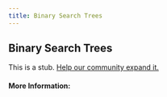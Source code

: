 ```yaml
---
title: Binary Search Trees
---
```


## Binary Search Trees

This is a stub. [Help our community expand it.](https://github.com/freeCodeCamp/guide-articles/tree/master/articles/Computer-Science/Algorithms/Binary-Search-Trees/index.md)

<!-- The article goes here, in GitHub-flavored Markdown. Feel free to add YouTube videos, images, and CodePen/JSBin embeds  -->

#### More Information:
<!-- Please add any articles you think might be helpful to read before writing the article -->


